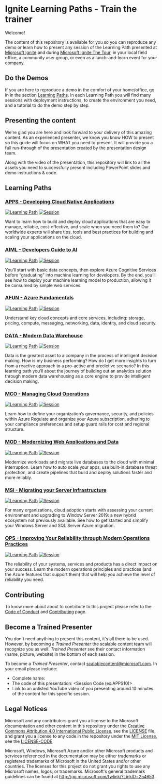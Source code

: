 # Ignite Learning Paths - Train the trainer

Welcome!

The content of this repository is available for you so you can reproduce any demo or learn how to present any session of the Learning Path presented at [Migrosoft Ignite](https://www.microsoft.com/en-us/ignite) and during [Microsoft Ignite The Tour](https://www.microsoft.com/en-ca/ignite-the-tour/), in your local field office, a community user group, or even as a lunch-and-learn event for your company.

## Do the Demos

If you are here to reproduce a demo in the comfort of your home/office, go in in the section [Learning Paths](#learning-paths). In each Learning Path you will find many sessions with deployment instructions, to create the environment you need, and a tutorial to do the demo step by step.

## Presenting the content

We're glad you are here and look forward to your delivery of this amazing content. As an experienced presenter, we know you know HOW to present so this guide will focus on WHAT you need to present. It will provide you a full run-through of the presentation created by the presentation design team.

Along with the video of the presentation, this repository will link to all the assets you need to successfully present including PowerPoint slides and demo instructions & code.

## Learning Paths

### [APPS - Developing Cloud Native Applications](https://github.com/microsoft/ignite-learning-paths-training-apps/) 
[![Learning Path](https://img.shields.io/badge/Learning%20Path-APPS-fe5e00?logo=microsoft)](https://github.com/microsoft/ignite-learning-paths-training-apps/)  [![Session](https://img.shields.io/badge/🗣️Sessions-6-31c754)](https://github.com/microsoft/ignite-learning-paths-training-apps/#sessions) 

Want to learn how to build and deploy cloud applications that are easy to manage, reliable, cost-effective, and scale when you need them to? Our worldwide experts will share tips, tools and best practices for building and scaling your applications on the cloud.


### [AIML - Developers Guide to AI](https://github.com/microsoft/ignite-learning-paths-training-aiml/)
[![Learning Path](https://img.shields.io/badge/Learning%20Path-AIML-fe5e00?logo=microsoft)](https://github.com/microsoft/ignite-learning-paths-training-aiml/)  [![Session](https://img.shields.io/badge/🗣️Sessions-6-31c754)](https://github.com/microsoft/ignite-learning-paths-training-aiml/#sessions)

You’ll start with basic data concepts, then explore Azure Cognitive Services before “graduating” into machine learning for developers. By the end, you’ll see how to deploy your machine learning model to production, allowing it be consumed by simple web services.


### [AFUN - Azure Fundamentals](https://github.com/microsoft/ignite-learning-paths-training-afun/)
[![Learning Path](https://img.shields.io/badge/Learning%20Path-AFUN-fe5e00?logo=microsoft)](https://github.com/microsoft/ignite-learning-paths-training-afun/)  [![Session](https://img.shields.io/badge/🗣️Sessions-10-31c754)](https://github.com/microsoft/ignite-learning-paths-training-afun/#sessions)

Understand key cloud concepts and core services, including: storage, pricing, compute, messaging, networking, data, identity, and cloud security.

### [DATA - Modern Data Warehouse](https://github.com/microsoft/ignite-learning-paths-training-data/)
[![Learning Path](https://img.shields.io/badge/Learning%20Path-DATA-fe5e00?logo=microsoft)](https://github.com/microsoft/ignite-learning-paths-training-data/)  [![Session](https://img.shields.io/badge/🗣️Sessions-5-31c754)](https://github.com/microsoft/ignite-learning-paths-training-afun/#sessions)

Data is the greatest asset to a company in the process of intelligent decision making. How is my business performing? How do I get more insights to turn from a reactive approach to a pro-active and predictive scenario? In this learning path you’ll about the journey of building out an analytics solution through modern data warehousing as a core engine to provide intelligent decision making.


### [MCO - Managing Cloud Operations](https://github.com/microsoft/ignite-learning-paths-training-mco/)
[![Learning Path](https://img.shields.io/badge/Learning%20Path-MCO-fe5e00?logo=microsoft)](https://github.com/microsoft/ignite-learning-paths-training-mco/)  [![Session](https://img.shields.io/badge/🗣️Sessions-3-31c754)](https://github.com/microsoft/ignite-learning-paths-training-mco/#sessions)

Learn how to define your organization’s governance, security, and policies within Azure Regulate and organize your Azure subscription, adhering to your compliance preferences and setup guard rails for cost and regional structure.


### [MOD - Modernizing Web Applications and Data](https://github.com/microsoft/ignite-learning-paths-training-mod/)
[![Learning Path](https://img.shields.io/badge/Learning%20Path-MOD-fe5e00?logo=microsoft)](https://github.com/microsoft/ignite-learning-paths-training-mod/)   [![Session](https://img.shields.io/badge/🗣️Sessions-6-31c754)](https://github.com/microsoft/ignite-learning-paths-training-mod/#sessions)

Modernize workloads and migrate live databases to the cloud with minimal interruption. Learn how to auto scale your apps, use built-in database threat protection, and create pipelines that build and deploy solutions faster and more reliably.


### [MSI - Migrating your Server Infrastructure](https://github.com/microsoft/ignite-learning-paths-training-msi/)
[![Learning Path](https://img.shields.io/badge/Learning%20Path-MSI-fe5e00?logo=microsoft)](https://github.com/microsoft/ignite-learning-paths-training-msi/)  [![Session](https://img.shields.io/badge/🗣️Sessions-4-31c754)](https://github.com/microsoft/ignite-learning-paths-training-msi/#sessions)

For many organizations, cloud adoption starts with assessing your current environment and upgrading to Window Server 2019: a new hybrid ecosystem not previously available. See how to get started and simplify your Windows Server and SQL Server Azure migration.


### [OPS - Improving Your Reliability through Modern Operations Practices](https://github.com/microsoft/ignite-learning-paths-training-ops/)
[![Learning Path](https://img.shields.io/badge/Learning%20Path-OPS-fe5e00?logo=microsoft)](https://github.com/microsoft/ignite-learning-paths-training-ops/)  [![Session](https://img.shields.io/badge/🗣️Sessions-5-31c754)](https://github.com/microsoft/ignite-learning-paths-training-ops/#sessions)

The reliability of your systems, services and products has a direct impact on your success. Learn the modern operations principles and practices (and the Azure features that support them) that will help you achieve the level of reliability you need.


## Contributing

To know more about about to contribute to this project please refer to the [Code of Conduct](CODE_OF_CONDUCT.md) and [Contributing](CONTRIBUTING.md) page.


## Become a Trained Presenter

You don't need anything to present this content, it's all there to be used. However, by becoming a *Trained Presenter* the scalable content team will recognize you as well. *Trained Presenter* see their contact information (name, picture, website) in the bottom of each session.  
 
To become a *Trained Presenter*, contact [scalablecontent@microsoft.com](mailto:scalablecontent@microsoft.com). In your email please include:

- Complete name:
- The code of this presentation: \<Session Code (ex:APPS10)\>
- Link to an unlisted YouTube video of you presenting around 10 minutes of the content for this specific session.


## Legal Notices

Microsoft and any contributors grant you a license to the Microsoft documentation and other content in this repository under the [Creative Commons Attribution 4.0 International Public License](https://creativecommons.org/licenses/by/4.0/legalcode), see the [LICENSE](LICENSE) file, and grant you a license to any code in the repository under the [MIT License](https://opensource.org/licenses/MIT), see the [LICENSE-CODE](LICENSE-CODE)

Microsoft, Windows, Microsoft Azure and/or other Microsoft products and services referenced in the documentation may be either trademarks or registered trademarks of Microsoft in the United States and/or other countries. The licenses for this project do not grant you rights to use any Microsoft names, logos, or trademarks. Microsoft's general trademark guidelines can be found at http://go.microsoft.com/fwlink/?LinkID=254653.
